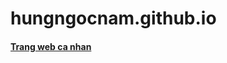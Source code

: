 # hungngocnam.github.io
#### [Trang web ca nhan](https://hungngocnam.github.io/HTML/danhmucsach.html)
